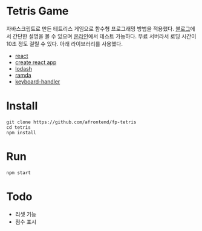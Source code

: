 # Tetris Game

자바스크립트로 만든 테트리스 게임으로 함수형 프로그래밍 방법을 적용했다. [블로그](https://agvim.wordpress.com/2019/01/08/tetris-game-with-javascript/)에서 간단한 설명을 볼 수 있으며 [온라인](https://fp-tetris.herokuapp.com/)에서 테스트 가능하다. 무료 서버라서 로딩 시간이 10초 정도 걸릴 수 있다. 아래 라이브러리를 사용했다.

* [react](https://reactjs.org/)
* [create react app](https://github.com/facebook/create-react-app)
* [lodash](https://lodash.com/)
* [ramda](https://ramdajs.com/)
* [keyboard-handler](https://github.com/emiljohansson/keyboard-handler)

# Install

    git clone https://github.com/afrontend/fp-tetris
    cd tetris
    npm install

# Run

    npm start

# Todo

* 리셋 기능
* 점수 표시
